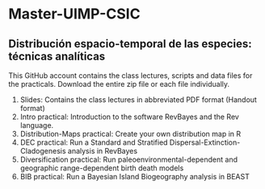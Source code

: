 # Master-UIMP-CSIC
## Distribución espacio-temporal de las especies: técnicas analíticas
This GitHub account contains the class lectures, scripts and data files for the practicals. Download the entire zip file or each file individually.
1. Slides: Contains the class lectures in abbreviated PDF format (Handout format)
2. Intro practical: Introduction to the software RevBayes and the Rev language.
3. Distribution-Maps practical: Create your own distribution map in R
3. DEC practical: Run a Standard and Stratified Dispersal-Extinction-Cladogenesis analysis in RevBayes
4. Diversification practical: Run paleoenvironmental-dependent and geographic range-dependent birth death models
5. BIB practical: Run a Bayesian Island Biogeography analysis in BEAST
